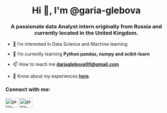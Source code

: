 <h1 align="center">Hi 👋, I'm @garia-glebova</h1>
<h3 align="center">A passionate data Analyst intern originally from Russia and currently located in the United Kingdom.</h3>


- 👀 I’m interested in Data Science and Machine learning

- 🌱 I’m currently learning **Python pandas, numpy and scikit-learn**

- 📫 How to reach me **dariaglebova00@gmail.com**

- 📄 Know about my experiences [**here**](https://drive.google.com/file/d/1Uz8kgUmaEEh8CzucgUfebrv2c84r1yLN/view?usp=sharing).

<h3 align="left">Connect with me:</h3>
<p align="left">
<a href="https://linkedin.com/in/garia-glebova" target="blank"><img align="center" src="https://raw.githubusercontent.com/rahuldkjain/github-profile-readme-generator/master/src/images/icons/Social/linked-in-alt.svg" alt="garia-glebova" height="30" width="40" /></a>
<a href="https://kaggle.com/garia-glebova" target="blank"><img align="center" src="https://raw.githubusercontent.com/rahuldkjain/github-profile-readme-generator/master/src/images/icons/Social/kaggle.svg" alt="garia-glebova" height="30" width="40" /></a>
</p>
